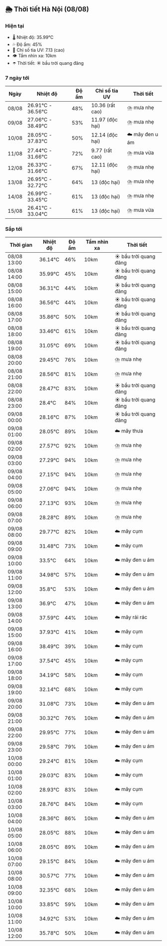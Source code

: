 ## 🌦️ Thời tiết Hà Nội (08/08)

### Hiện tại

- 🌡️ Nhiệt độ: 35.99℃
- 💦 Độ ẩm: 45%
- 🌟 Chỉ số tia UV: 7.13 (cao)
- 👁️ Tầm nhìn xa: 10km
- ☂️ Thời tiết: ☀️ bầu trời quang đãng

### 7 ngày tới

| Ngày | Nhiệt độ | Độ ẩm | Chỉ số tia UV | Thời tiết |
| --- | --- | --- | --- | --- |
| 08/08 | 26.91℃ - 36.56℃ | 48% | 10.36 (rất cao) | ⛈️ mưa nhẹ |
| 09/08 | 27.06℃ - 38.49℃ | 53% | 11.97 (độc hại) | ⛈️ mưa nhẹ |
| 10/08 | 28.05℃ - 37.83℃ | 50% | 12.14 (độc hại) | ☁️ mây đen u ám |
| 11/08 | 27.44℃ - 31.66℃ | 72% | 9.77 (rất cao) | ⛈️ mưa vừa |
| 12/08 | 26.33℃ - 31.66℃ | 67% | 12.11 (độc hại) | ⛈️ mưa nhẹ |
| 13/08 | 26.95℃ - 32.72℃ | 64% | 13 (độc hại) | ⛈️ mưa nhẹ |
| 14/08 | 26.99℃ - 33.45℃ | 61% | 13 (độc hại) | ⛈️ mưa nhẹ |
| 15/08 | 26.41℃ - 33.04℃ | 61% | 13 (độc hại) | ⛈️ mưa vừa |

### Sắp tới

| Thời gian | Nhiệt độ | Độ ẩm | Tầm nhìn xa | Thời tiết |
| --- | --- | --- | --- | --- |
| 08/08 13:00 | 36.14℃ | 46% | 10km | ☀️ bầu trời quang đãng |
| 08/08 14:00 | 35.99℃ | 45% | 10km | ☀️ bầu trời quang đãng |
| 08/08 15:00 | 36.31℃ | 44% | 10km | ☀️ bầu trời quang đãng |
| 08/08 16:00 | 36.56℃ | 44% | 10km | ☀️ bầu trời quang đãng |
| 08/08 17:00 | 35.86℃ | 50% | 10km | ☀️ bầu trời quang đãng |
| 08/08 18:00 | 33.46℃ | 61% | 10km | ☀️ bầu trời quang đãng |
| 08/08 19:00 | 31.05℃ | 69% | 10km | ☀️ bầu trời quang đãng |
| 08/08 20:00 | 29.45℃ | 76% | 10km | ⛈️ mưa nhẹ |
| 08/08 21:00 | 28.56℃ | 81% | 10km | ⛈️ mưa nhẹ |
| 08/08 22:00 | 28.47℃ | 83% | 10km | ☀️ bầu trời quang đãng |
| 08/08 23:00 | 28.4℃ | 84% | 10km | ☀️ bầu trời quang đãng |
| 09/08 00:00 | 28.16℃ | 87% | 10km | ☀️ bầu trời quang đãng |
| 09/08 01:00 | 28.05℃ | 89% | 10km | ☁️ mây thưa |
| 09/08 02:00 | 27.57℃ | 92% | 10km | ⛈️ mưa nhẹ |
| 09/08 03:00 | 27.29℃ | 94% | 10km | ⛈️ mưa nhẹ |
| 09/08 04:00 | 27.15℃ | 94% | 10km | ⛈️ mưa nhẹ |
| 09/08 05:00 | 27.06℃ | 94% | 10km | ⛈️ mưa nhẹ |
| 09/08 06:00 | 27.13℃ | 93% | 10km | ⛈️ mưa nhẹ |
| 09/08 07:00 | 28.28℃ | 89% | 10km | ⛈️ mưa nhẹ |
| 09/08 08:00 | 29.77℃ | 82% | 10km | ☁️ mây cụm |
| 09/08 09:00 | 31.48℃ | 73% | 10km | ☁️ mây cụm |
| 09/08 10:00 | 33.5℃ | 64% | 10km | ☁️ mây đen u ám |
| 09/08 11:00 | 34.98℃ | 57% | 10km | ☁️ mây đen u ám |
| 09/08 12:00 | 35.8℃ | 53% | 10km | ☁️ mây đen u ám |
| 09/08 13:00 | 36.9℃ | 47% | 10km | ☁️ mây đen u ám |
| 09/08 14:00 | 37.59℃ | 44% | 10km | ☁️ mây rải rác |
| 09/08 15:00 | 37.93℃ | 41% | 10km | ☁️ mây cụm |
| 09/08 16:00 | 38.49℃ | 39% | 10km | ☁️ mây cụm |
| 09/08 17:00 | 37.54℃ | 45% | 10km | ☁️ mây cụm |
| 09/08 18:00 | 34.19℃ | 58% | 10km | ☁️ mây cụm |
| 09/08 19:00 | 32.14℃ | 68% | 10km | ☁️ mây cụm |
| 09/08 20:00 | 31.08℃ | 73% | 10km | ☁️ mây đen u ám |
| 09/08 21:00 | 30.32℃ | 76% | 10km | ☁️ mây đen u ám |
| 09/08 22:00 | 29.95℃ | 77% | 10km | ☁️ mây đen u ám |
| 09/08 23:00 | 29.58℃ | 79% | 10km | ☁️ mây đen u ám |
| 10/08 00:00 | 29.24℃ | 81% | 10km | ☁️ mây cụm |
| 10/08 01:00 | 29.03℃ | 83% | 10km | ☁️ mây cụm |
| 10/08 02:00 | 28.93℃ | 83% | 10km | ☁️ mây cụm |
| 10/08 03:00 | 28.76℃ | 84% | 10km | ☁️ mây cụm |
| 10/08 04:00 | 28.36℃ | 86% | 10km | ☁️ mây đen u ám |
| 10/08 05:00 | 28.05℃ | 88% | 10km | ☁️ mây đen u ám |
| 10/08 06:00 | 28.05℃ | 89% | 10km | ☁️ mây đen u ám |
| 10/08 07:00 | 29.15℃ | 84% | 10km | ☁️ mây đen u ám |
| 10/08 08:00 | 30.57℃ | 77% | 10km | ☁️ mây đen u ám |
| 10/08 09:00 | 32.35℃ | 68% | 10km | ☁️ mây đen u ám |
| 10/08 10:00 | 33.85℃ | 59% | 10km | ☁️ mây đen u ám |
| 10/08 11:00 | 34.92℃ | 53% | 10km | ☁️ mây đen u ám |
| 10/08 12:00 | 35.78℃ | 50% | 10km | ☁️ mây đen u ám |
